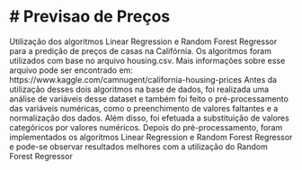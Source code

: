 <h1># Previsao de Preços</h1>
Utilização dos algoritmos Linear Regression e Random Forest Regressor para a predição de preços de casas na Califórnia. Os algoritmos foram utilizados com base no arquivo housing.csv. Mais informações sobre esse arquivo pode ser encontrado em: https://www.kaggle.com/camnugent/california-housing-prices
Antes da utilização desses dois algoritmos na base de dados, foi realizada uma análise de variáveis desse dataset e também foi feito o pré-processamento das variáveis numéricas, como o preenchimento de valores faltantes e a normalização dos dados. Além disso, foi efetuada a substituição de valores categóricos por valores numéricos.
Depois do pré-processamento, foram implementados os algoritmos Linear Regression e Random Forest Regressor e pode-se observar resultados melhores com a utilização do Random Forest Regressor
